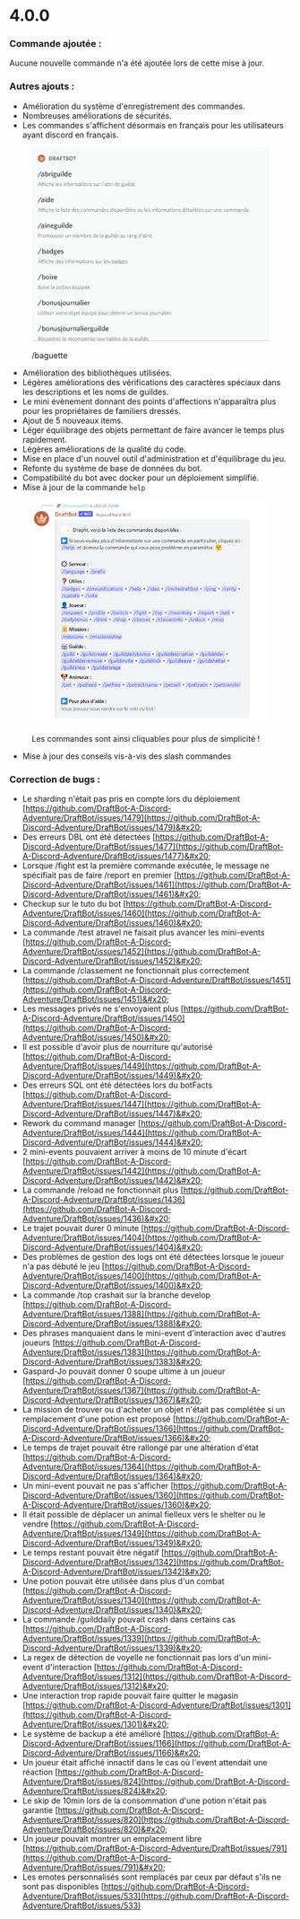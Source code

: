 # 4.0.0

### Commande ajoutée :

Aucune nouvelle commande n'a été ajoutée lors de cette mise à jour.

### Autres ajouts :

* Amélioration du système d'enregistrement des commandes.&#x20;
* Nombreuses améliorations de sécurités.&#x20;
* Les commandes s'affichent désormais en français pour les utilisateurs ayant discord en français.

<figure><img src="../.gitbook/assets/image (1) (2).png" alt=""><figcaption><p>/baguette</p></figcaption></figure>

* Amélioration des bibliothèques utilisées.
* Légères améliorations des vérifications des caractères spéciaux dans les descriptions et les noms de guildes.&#x20;
* Le mini évènement donnant des points d'affections n'apparaîtra plus pour les propriétaires de familiers dressés.&#x20;
* Ajout de 5 nouveaux items.
* Léger équilibrage des objets permettant de faire avancer le temps plus rapidement.&#x20;
* Légères améliorations de la qualité du code.&#x20;
* Mise en place d'un nouvel outil d'administration et d'équilibrage du jeu.&#x20;
* Refonte du système de base de données du bot.&#x20;
* Compatibilité du bot avec docker pour un déploiement simplifié.&#x20;
* Mise à jour de la commande `help`

<figure><img src="../.gitbook/assets/image (2).png" alt=""><figcaption><p>Les commandes sont ainsi cliquables pour plus de simplicité !</p></figcaption></figure>

* Mise à jour des conseils vis-à-vis des slash commandes

### Correction de bugs :

* Le sharding n'était pas pris en compte lors du déploiement [https://github.com/DraftBot-A-Discord-Adventure/DraftBot/issues/1479](https://github.com/DraftBot-A-Discord-Adventure/DraftBot/issues/1479)&#x20;
* Des erreurs DBL ont été détectées [https://github.com/DraftBot-A-Discord-Adventure/DraftBot/issues/1477](https://github.com/DraftBot-A-Discord-Adventure/DraftBot/issues/1477)&#x20;
* Lorsque /fight est la première commande exécutée, le message ne spécifiait pas de faire /report en premier [https://github.com/DraftBot-A-Discord-Adventure/DraftBot/issues/1461](https://github.com/DraftBot-A-Discord-Adventure/DraftBot/issues/1461)&#x20;
* Checkup sur le tuto du bot [https://github.com/DraftBot-A-Discord-Adventure/DraftBot/issues/1460](https://github.com/DraftBot-A-Discord-Adventure/DraftBot/issues/1460)&#x20;
* La commande /test atravel ne faisait plus avancer les mini-events [https://github.com/DraftBot-A-Discord-Adventure/DraftBot/issues/1452](https://github.com/DraftBot-A-Discord-Adventure/DraftBot/issues/1452)&#x20;
* La commande /classement ne fonctionnait plus correctement [https://github.com/DraftBot-A-Discord-Adventure/DraftBot/issues/1451](https://github.com/DraftBot-A-Discord-Adventure/DraftBot/issues/1451)&#x20;
* Les messages privés ne s'envoyaient plus [https://github.com/DraftBot-A-Discord-Adventure/DraftBot/issues/1450](https://github.com/DraftBot-A-Discord-Adventure/DraftBot/issues/1450)&#x20;
* Il est possible d'avoir plus de nourriture qu'autorisé [https://github.com/DraftBot-A-Discord-Adventure/DraftBot/issues/1449](https://github.com/DraftBot-A-Discord-Adventure/DraftBot/issues/1449)&#x20;
* Des erreurs SQL ont été détectées lors du botFacts [https://github.com/DraftBot-A-Discord-Adventure/DraftBot/issues/1447](https://github.com/DraftBot-A-Discord-Adventure/DraftBot/issues/1447)&#x20;
* Rework du command manager [https://github.com/DraftBot-A-Discord-Adventure/DraftBot/issues/1444](https://github.com/DraftBot-A-Discord-Adventure/DraftBot/issues/1444)&#x20;
* 2 mini-events pouvaient arriver à moins de 10 minute d'écart [https://github.com/DraftBot-A-Discord-Adventure/DraftBot/issues/1442](https://github.com/DraftBot-A-Discord-Adventure/DraftBot/issues/1442)&#x20;
* La commande /reload ne fonctionnait plus [https://github.com/DraftBot-A-Discord-Adventure/DraftBot/issues/1436](https://github.com/DraftBot-A-Discord-Adventure/DraftBot/issues/1436)&#x20;
* Le trajet pouvait durer 0 minute [https://github.com/DraftBot-A-Discord-Adventure/DraftBot/issues/1404](https://github.com/DraftBot-A-Discord-Adventure/DraftBot/issues/1404)&#x20;
* Des problèmes de gestion des logs ont été détectées lorsque le joueur n'a pas débuté le jeu [https://github.com/DraftBot-A-Discord-Adventure/DraftBot/issues/1400](https://github.com/DraftBot-A-Discord-Adventure/DraftBot/issues/1400)&#x20;
* La commande /top crashait sur la branche develop [https://github.com/DraftBot-A-Discord-Adventure/DraftBot/issues/1388](https://github.com/DraftBot-A-Discord-Adventure/DraftBot/issues/1388)&#x20;
* Des phrases manquaient dans le mini-event d'interaction avec d'autres joueurs [https://github.com/DraftBot-A-Discord-Adventure/DraftBot/issues/1383](https://github.com/DraftBot-A-Discord-Adventure/DraftBot/issues/1383)&#x20;
* Gaspard-Jo pouvait donner 0 soupe ultime à un joueur [https://github.com/DraftBot-A-Discord-Adventure/DraftBot/issues/1367](https://github.com/DraftBot-A-Discord-Adventure/DraftBot/issues/1367)&#x20;
* La mission de trouver ou d'acheter un objet n'était pas complétée si un remplacement d'une potion est proposé [https://github.com/DraftBot-A-Discord-Adventure/DraftBot/issues/1366](https://github.com/DraftBot-A-Discord-Adventure/DraftBot/issues/1366)&#x20;
* Le temps de trajet pouvait être rallongé par une altération d'état [https://github.com/DraftBot-A-Discord-Adventure/DraftBot/issues/1364](https://github.com/DraftBot-A-Discord-Adventure/DraftBot/issues/1364)&#x20;
* Un mini-event pouvait ne pas s'afficher [https://github.com/DraftBot-A-Discord-Adventure/DraftBot/issues/1360](https://github.com/DraftBot-A-Discord-Adventure/DraftBot/issues/1360)&#x20;
* Il était possible de déplacer un animal fielleux vers le shelter ou le vendre [https://github.com/DraftBot-A-Discord-Adventure/DraftBot/issues/1349](https://github.com/DraftBot-A-Discord-Adventure/DraftBot/issues/1349)&#x20;
* Le temps restant pouvait être négatif [https://github.com/DraftBot-A-Discord-Adventure/DraftBot/issues/1342](https://github.com/DraftBot-A-Discord-Adventure/DraftBot/issues/1342)&#x20;
* Une potion pouvait être utilisée dans plus d'un combat [https://github.com/DraftBot-A-Discord-Adventure/DraftBot/issues/1340](https://github.com/DraftBot-A-Discord-Adventure/DraftBot/issues/1340)&#x20;
* La commande /guilddaily pouvait crash dans certains cas [https://github.com/DraftBot-A-Discord-Adventure/DraftBot/issues/1339](https://github.com/DraftBot-A-Discord-Adventure/DraftBot/issues/1339)&#x20;
* La regex de détection de voyelle ne fonctionnait pas lors d'un mini-event d'interaction [https://github.com/DraftBot-A-Discord-Adventure/DraftBot/issues/1312](https://github.com/DraftBot-A-Discord-Adventure/DraftBot/issues/1312)&#x20;
* Une interaction trop rapide pouvait faire quitter le magasin [https://github.com/DraftBot-A-Discord-Adventure/DraftBot/issues/1301](https://github.com/DraftBot-A-Discord-Adventure/DraftBot/issues/1301)&#x20;
* Le système de backup a été amélioré [https://github.com/DraftBot-A-Discord-Adventure/DraftBot/issues/1166](https://github.com/DraftBot-A-Discord-Adventure/DraftBot/issues/1166)&#x20;
* Un joueur était affiché innactif dans le cas où l'event attendait une réaction [https://github.com/DraftBot-A-Discord-Adventure/DraftBot/issues/824](https://github.com/DraftBot-A-Discord-Adventure/DraftBot/issues/824)&#x20;
* Le skip de 10min lors de la consommation d'une potion n'était pas garantie [https://github.com/DraftBot-A-Discord-Adventure/DraftBot/issues/820](https://github.com/DraftBot-A-Discord-Adventure/DraftBot/issues/820)&#x20;
* Un joueur pouvait montrer un emplacement libre [https://github.com/DraftBot-A-Discord-Adventure/DraftBot/issues/791](https://github.com/DraftBot-A-Discord-Adventure/DraftBot/issues/791)&#x20;
* Les emotes personnalisés sont remplacés par ceux par défaut s'ils ne sont pas disponibles [https://github.com/DraftBot-A-Discord-Adventure/DraftBot/issues/533](https://github.com/DraftBot-A-Discord-Adventure/DraftBot/issues/533)
